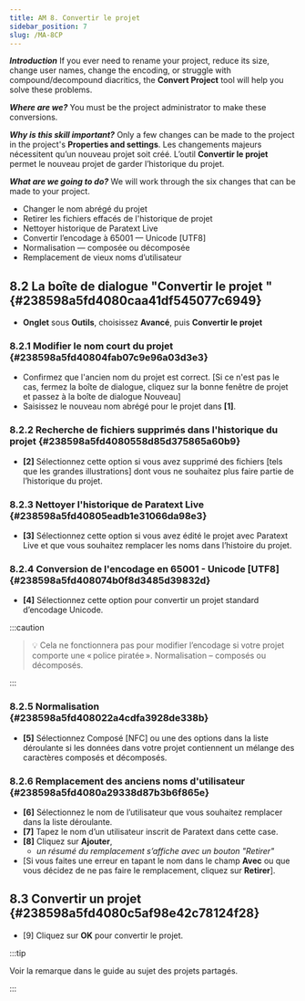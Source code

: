 ```yaml
---
title: AM 8. Convertir le projet
sidebar_position: 7
slug: /MA-8CP
---
```


_**Introduction**_  If you ever need to rename your project, reduce its size, change user names, change the encoding, or struggle with compound/decompound diacritics, the **Convert Project** tool will help you solve these problems.

_**Where are we?**_  You must be the project administrator to make these conversions.

_**Why is this skill important?**_  Only a few changes can be made to the project in the project's **Properties and settings**. Les changements majeurs nécessitent qu’un nouveau projet soit créé. L’outil **Convertir le projet** permet le nouveau projet de garder l’historique du projet.

_**What are we going to do?**_  We will work through the six changes that can be made to your project.

- Changer le nom abrégé du projet
- Retirer les fichiers effacés de l'historique de projet
- Nettoyer historique de Paratext Live
- Convertir l’encodage à 65001 — Unicode [UTF8]
- Normalisation — composée ou décomposée
- Remplacement de vieux noms d’utilisateur

## **8.2 La boîte de dialogue "Convertir le projet "** {#238598a5fd4080caa41df545077c6949}

- **Onglet** sous **Outils**, choisissez **Avancé**, puis **Convertir le projet**

### **8.2.1 Modifier le nom court du projet** {#238598a5fd40804fab07c9e96a03d3e3}

- Confirmez que l'ancien nom du projet est correct. [Si ce n'est pas le cas, fermez la boîte de dialogue, cliquez sur la bonne fenêtre de projet et passez à la boîte de dialogue Nouveau]
- Saisissez le nouveau nom abrégé pour le projet dans **[1]**.

### **8.2.2 Recherche de fichiers supprimés dans l'historique du projet** {#238598a5fd4080558d85d375865a60b9}

- **[2]** Sélectionnez cette option si vous avez supprimé des fichiers [tels que les grandes illustrations] dont vous ne souhaitez plus faire partie de l’historique du projet.

### **8.2.3 Nettoyer l'historique de Paratext Live** {#238598a5fd40805eadb1e31066da98e3}

- **[3]** Sélectionnez cette option si vous avez édité le projet avec Paratext Live et que vous souhaitez remplacer les noms dans l’histoire du projet.

### **8.2.4 Conversion de l'encodage en 65001 - Unicode [UTF8]** {#238598a5fd408074b0f8d3485d39832d}

- **[4]** Sélectionnez cette option pour convertir un projet standard d’encodage Unicode.

:::caution

> 💡 Cela ne fonctionnera pas pour modifier l’encodage si votre projet comporte une « police piratée ». Normalisation – composés ou décomposés.

:::

### **8.2.5 Normalisation** {#238598a5fd408022a4cdfa3928de338b}

- **[5]** Sélectionnez Composé [NFC] ou une des options dans la liste déroulante si les données dans votre projet contiennent un mélange des caractères composés et décomposés.

### **8.2.6 Remplacement des anciens noms d'utilisateur** {#238598a5fd4080a29338d87b3b6f865e}

- **[6]** Sélectionnez le nom de l’utilisateur que vous souhaitez remplacer dans la liste déroulante.
- **[7]** Tapez le nom d’un utilisateur inscrit de Paratext dans cette case.
- **[8]** Cliquez sur **Ajouter**,
    - _un résumé du remplacement s’affiche avec un bouton "Retirer"_
- [Si vous faites une erreur en tapant le nom dans le champ **Avec** ou que vous décidez de ne pas faire le remplacement, cliquez sur **Retirer**].

## **8.3 Convertir un projet** {#238598a5fd4080c5af98e42c78124f28}

- [9] Cliquez sur **OK** pour convertir le projet.

:::tip

Voir la remarque dans le guide au sujet des projets partagés.

:::



